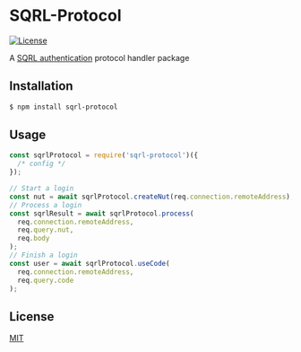 # SQRL-Protocol

[![License][license-badge]][license-url]

A [SQRL authentication][sqrl] protocol handler package

## Installation

```bash
$ npm install sqrl-protocol
```

## Usage

```javascript
const sqrlProtocol = require('sqrl-protocol')({
  /* config */
});

// Start a login
const nut = await sqrlProtocol.createNut(req.connection.remoteAddress);
// Process a login
const sqrlResult = await sqrlProtocol.process(
  req.connection.remoteAddress,
  req.query.nut,
  req.body
);
// Finish a login
const user = await sqrlProtocol.useCode(
  req.connection.remoteAddress,
  req.query.code
);
```

## License

[MIT](https://github.com/jjasonclark/sqrl-protocol/LICENSE)

[license-badge]: https://img.shields.io/github/license/jjasonclark/sqrl-protocol.svg
[license-url]: https://opensource.org/licenses/MIT
[sqrl]: https://www.grc.com/sqrl/sqrl.htm
